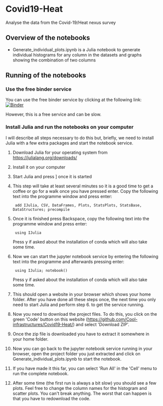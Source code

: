 # Covid19-Heat
Analyse the data from the Covid-19/Heat nexus survey

## Overview of the notebooks

- Generate_individual_plots.ipynb is a Julia notebook to generate individual histograms for any column in the datasets and graphs showing the combination of two columns

## Running of the notebooks

### Use the free binder service

You can use the free binder service by clicking at the following link:
[![Binder](https://mybinder.org/badge_logo.svg)](https://mybinder.org/v2/gh/Cool-infrastructures/Covid19-Heat/HEAD)

However, this is a free service and can be slow.

### Install Julia and run the notebooks on your computer

I will describe all steps necessary to do this but, briefly, we need to install Julia with a few extra packages and start the notebook service.

1. Download Julia for your operating system from https://julialang.org/downloads/
2. Install it on your computer
3. Start Julia and press ] once it is started
4. This step will take at least several minutes so it is a good time to get a coffee or go for a walk once you have pressed enter. Copy the following text into the programme window and press enter:

        add IJulia, CSV, DataFrames, Plots, StatsPlots, StatsBase, DataStructures; precompile

5. Once it is finished press Backspace, copy the following text into the programme window and press enter:

        using IJulia

    Press y if asked about the installation of conda which will also take some time.
        
6. Now we can start the jupyter notebook service by entering the following text into the programme and afterwards pressing enter:

        using IJulia; notebook()

    Press y if asked about the installation of conda which will also take some time.

7. This should open a website in your browser which shows your home folder. After you have done all these steps once, the next time you only need to start Julia and perform step 6. to get the service running.
8. Now you need to download the project files. To do this, you click on the green 'Code' button on this website (https://github.com/Cool-infrastructures/Covid19-Heat/) and select 'Download ZIP'.
9. Once the zip file is downloaded you have to extract it somewhere in your home folder.
10. Now you can go back to the jupyter notebook service running in your browser, open the project folder you just extracted and click on Generate_individual_plots.ipynb to start the notebook.
11. If you have made it this far, you can select 'Run All' in the 'Cell' menu to run the complete notebook.
12. After some time (the first run is always a bit slow) you should see a few plots. Feel free to change the column names for the histogram and scatter plots. You can't break anything. The worst that can happen is that you have to redownload the code.

